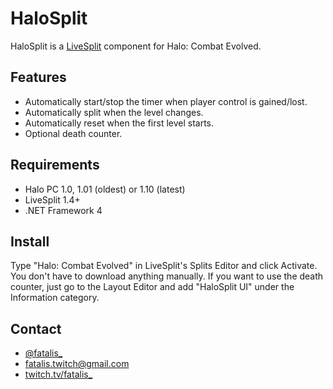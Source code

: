 ﻿HaloSplit
=========

HaloSplit is a [LiveSplit] component for Halo: Combat Evolved.

Features
--------

  * Automatically start/stop the timer when player control is gained/lost.
  * Automatically split when the level changes.
  * Automatically reset when the first level starts.
  * Optional death counter.

Requirements
------------

  * Halo PC 1.0, 1.01 (oldest) or 1.10 (latest)
  * LiveSplit 1.4+
  * .NET Framework 4

Install
-------

Type "Halo: Combat Evolved" in LiveSplit's Splits Editor and click Activate. You don't have to download anything manually. If you want to use the death counter, just go to the Layout Editor and add "HaloSplit UI" under the Information category.

Contact
-------

  * [@fatalis_](https://twitter.com/fatalis_)
  * [fatalis.twitch@gmail.com](mailto:fatalis.twitch@gmail.com)
  * [twitch.tv/fatalis_](http://www.twitch.tv/fatalis_)

[LiveSplit]:http://livesplit.org/